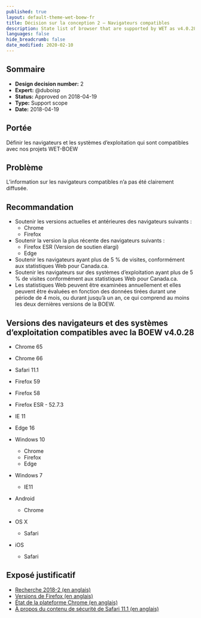 ```yaml
---
published: true
layout: default-theme-wet-boew-fr
title: Décision sur la conception 2 – Navigateurs compatibles
description: State list of browser that are supported by WET as v4.0.28
languages: false
hide_breadcrumb: false
date_modified: 2020-02-10
---
```


## Sommaire

* **Design decision number:** 2
* **Expert:** @duboisp
* **Status:** Approved on 2018-04-19
* **Type:** Support scope
* **Date:** 2018-04-19

## Portée

Définir les navigateurs et les systèmes d’exploitation qui sont compatibles avec nos projets WET-BOEW

## Problème

L’information sur les navigateurs compatibles n’a pas été clairement diffusée.

## Recommandation

* Soutenir les versions actuelles et antérieures des navigateurs suivants :
	* Chrome
	* Firefox
* Soutenir la version la plus récente des navigateurs suivants :
	* Firefox ESR (Version de soutien élargi)
	* Edge
* Soutenir les navigateurs ayant plus de 5 % de visites, conformément aux statistiques Web pour Canada.ca.
* Soutenir les navigateurs sur des systèmes d’exploitation ayant plus de 5 % de visites conformément aux statistiques Web pour Canada.ca.
* Les statistiques Web peuvent être examinées annuellement et elles peuvent être évaluées en fonction des données tirées durant une période de 4 mois, ou durant jusqu’à un an, ce qui comprend au moins les deux dernières versions de la BOEW.


## Versions des navigateurs et des systèmes d’exploitation compatibles avec la BOEW v4.0.28

* Chrome 65
* Chrome 66
* Safari 11.1
* Firefox 59
* Firefox 58
* Firefox ESR - 52.7.3
* IE 11
* Edge 16

* Windows 10
	* Chrome
	* Firefox
	* Edge
* Windows 7
	* IE11
* Android
	* Chrome
* OS X
	* Safari
* iOS
	* Safari

## Exposé justificatif

* [Recherche 2018-2 (en anglais)](http://wet-boew.github.io/wet-boew-documentation/research/2018-2-browser-usage.html)
* [Versions de Firefox (en anglais)](https://www.mozilla.org/en-US/firefox/releases/)
* [État de la plateforme Chrome (en anglais)](https://www.chromestatus.com/features/schedule)
* [À propos du contenu de sécurité de Safari 11.1 (en anglais)](https://support.apple.com/en-us/HT208695)

